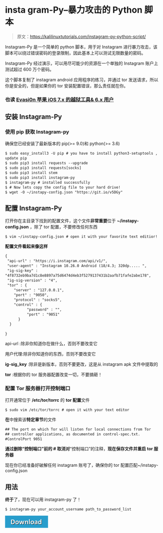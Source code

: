 # insta gram-Py–暴力攻击的 Python 脚本

> 原文：<https://kalilinuxtutorials.com/instagram-py-python-script/>

Instagram-Py 是一个简单的 python 脚本，用于对 Instagram 进行暴力攻击，该脚本可以绕过错误密码的登录限制，因此基本上可以测试无限数量的密码。

Instagram-Py 经过演示，可以用尽可能少的资源在一个单独的 Instagram 账户上测试超过 600 万个密码。

这个脚本复制了 instagram android 应用程序的练习，并通过 tor 发送请求，所以你是安全的，但是如果你的 tor 安装配置错误，那么责任就在你。

### **也读 [Evasi0n 苹果 iOS 7.x 的越狱工具& 6.x 用户](http://kalilinuxtutorials.com/evasi0n-jailbreaking/)**

## **安装 Instagram-Py**

### **使用 pip 获取 Instagram-py**

确保您已经安装了最新版本的 pip(>= 9.0)和 python(>= 3.6)

```
$ sudo easy_install3 -U pip # you have to install python3-setuptools , update pip
$ sudo pip3 install requests --upgrade
$ sudo pip3 install requests[socks]
$ sudo pip3 install stem
$ sudo pip3 install instagram-py
$ instagram-py # installed successfully
$ # Now lets copy the config file to your hard drive!
$ wget -O ~/instapy-config.json "https://git.io/v5DGy"

```

## **配置 Instagram-Py**

打开你在主目录下找到的配置文件，这个文件**非常重要**位于 **~/instapy-config.json** ，除了 tor 配置，不要修改任何东西

```
$ vim ~/instapy-config.json # open it with your favorite text editior!
```

**配置文件看起来像这样**

```
{
 "api-url" : "https://i.instagram.com/api/v1/",
 "user-agent" : "Instagram 10.26.0 Android (18/4.3; 320dp..... ",
 "ig-sig-key" : "4f8732eb9ba7d1c8e8897a75d6474d4eb3f5279137431b2aafb71fafe2abe178",
 "ig-sig-version" : "4",
 "tor" : {
    "server" : "127.0.0.1",
    "port" : "9050",
    "protocol" : "socks5",
    "control" : {
          "password" : "",
          "port" : "9051"
      }
  }

}

```

api-url :除非你知道你在做什么，否则不要改变它

用户代理:除非你知道你的东西，否则不要改变它

**ig-sig_key** :除非是新版本，否则不要更改，这是从 instagram apk 文件中提取的

**tor** :根据你的 tor 服务器配置改变一切，不要搞砸！

### **配置 Tor 服务器打开控制端口**

打开通常位于 **/etc/tor/torrc** 的 **tor 配置**文件

```
$ sudo vim /etc/tor/torrc # open it with your text editor

```

**在**中搜索该**特定章节**的文件

```
## The port on which Tor will listen for local connections from Tor
## controller applications, as documented in control-spec.txt.
#ControlPort 9051

```

**通过删除“控制端口”前的 **#** 取消对**“控制端口”的注释，**现在保存文件并重启 tor 服务器**

现在你已经准备好破解任何 instagram 账号了，确保你的 tor 配置匹配~/instapy-config.json

## **用法**

**终于**了，现在可以用 instagram-py 了！

```
$ instagram-py your_account_username path_to_password_list

```

[![](img//a51de913dc60eee505c4a68651ee8e4d.png)](https://github.com/getsecnow/instagram-py)